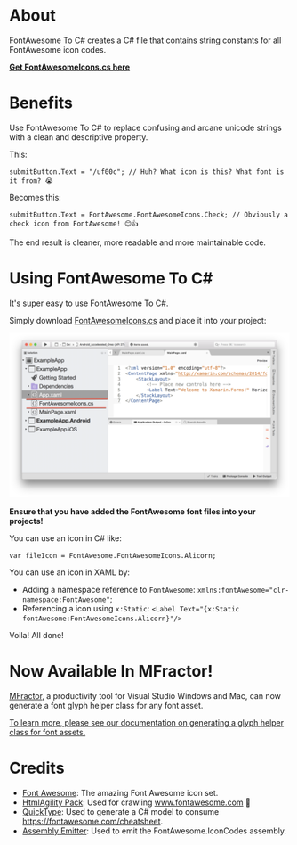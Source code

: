 # About

FontAwesome To C# creates a C# file that contains string constants for all FontAwesome icon codes.

**[Get FontAwesomeIcons.cs here](FontAwesomeIcons.cs)**

# Benefits

Use FontAwesome To C# to replace confusing and arcane unicode strings with a clean and descriptive property.

This:

```
submitButton.Text = "/uf00c"; // Huh? What icon is this? What font is it from? 😭
```

Becomes this:

```
submitButton.Text = FontAwesome.FontAwesomeIcons.Check; // Obviously a check icon from FontAwesome! 😊👍
```

The end result is cleaner, more readable and more maintainable code.

# Using FontAwesome To C#

It's super easy to use FontAwesome To C#.

Simply download [FontAwesomeIcons.cs](FontAwesomeIcons.cs) and place it into your project:

![Placing FontAwesomeIcons.cs inside a C# project](img/usage.png)

**Ensure that you have added the FontAwesome font files into your projects!**

You can use an icon in C# like:

```
var fileIcon = FontAwesome.FontAwesomeIcons.Alicorn;
```

You can use an icon in XAML by:

 * Adding a namespace reference to `FontAwesome`: `xmlns:fontAwesome="clr-namespace:FontAwesome"`;
 * Referencing a icon using `x:Static`: `<Label Text="{x:Static fontAwesome:FontAwesomeIcons.Alicorn}"/>`

Voila! All done!

# Now Available In MFractor!

[MFractor](https://www.mfractor.com/), a productivity tool for Visual Studio Windows and Mac, can now generate a font glyph helper class for any font asset.

[To learn more, please see our documentation on generating a glyph helper class for font assets.](https://docs.mfractor.com/fonts/generate-font-character-code-class/)

# Credits

 * [Font Awesome](https://fontawesome.com/): The amazing Font Awesome icon set.
 * [HtmlAgility Pack](https://html-agility-pack.net/): Used for crawling www.fontawesome.com 🙈
 * [QuickType](https://quicktype.io/): Used to generate a C# model to consume https://fontawesome.com/cheatsheet.
 * [Assembly Emitter](https://josephwoodward.co.uk/2016/12/in-memory-c-sharp-compilation-using-roslyn): Used to emit the FontAwesome.IconCodes assembly.
